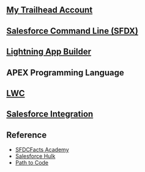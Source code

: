 ## [My Trailhead Account](https://trailblazer.me/id/itsaboutcode)

## [Salesforce Command Line (SFDX)](sfdx.md)

## [Lightning App Builder](LightningAppBuilder.md)

## APEX Programming Language

## [LWC](LWC.md)

## [Salesforce Integration](SalesforceIntegration.md)


## Reference

- [SFDCFacts Academy](https://www.youtube.com/channel/UCMjPIPV4-WfywFcCkXnHr6w)
- [Salesforce Hulk](https://www.youtube.com/c/SalesforceHulk)
- [Path to Code](https://www.youtube.com/c/PathtoCode)

